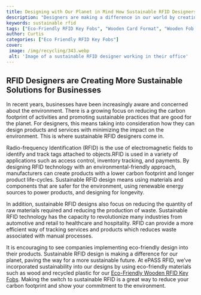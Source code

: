 ```yaml
---
title: Designing with Our Planet in Mind How Sustainable RFID Designers are Making a Difference
description: "Designers are making a difference in our world by creating sustainable RFID designs that reduce their environmental impact Learn more about how these progressive thinkers are shaping the future with their eco-friendly designs"
keywords: sustainable rfid
tags: ["Eco-Friendly RFID Key Fobs", "Wooden Card Format", "Wooden Fob Format", "Customizable Designs", "RFID Customization", "RFID Key Fob Bulk Orders", "RFID Key Fob Durability", "RFID Key Fob Applications", "RFID Key Fob Integration", "RFID Key Fob Support"]
author: Curtis
categories: ["Eco Friendly RFID Key Fobs"]
cover: 
 image: /img/recycling/343.webp
 alt: 'Image of a sustainable RFID designer working in their office'
---
```

## RFID Designers are Creating More Sustainable Solutions for Businesses 

In recent years, businesses have been increasingly aware and concerned about the environment. There is a growing focus on reducing the carbon footprint of activities and promoting sustainable practices that are good for the planet. For designers, this means taking into consideration how they can design products and services with minimizing the impact on the environment. This is where sustainable RFID designers come in. 

Radio-frequency Identification (RFID) is the use of electromagnetic fields to identify and track tags attached to objects.RFID is used in a variety of applications such as access control, inventory tracking, and payments. By designing RFID technology with an environmental-friendly approach, manufacturers can create products with a lower carbon footprint and longer product life-cycles. Sustainable RFID design means using materials and components that are safer for the environment, using renewable energy sources to power products, and designing for longevity.

In addition, sustainable RFID designs also focus on reducing the quantity of raw materials required and reducing the production of waste. Sustainable RFID technology has the capacity to revolutionize many industries from automotive and retail to healthcare and hospitality. RFID can provide a more efficient way of tracking services and products which reduces waste associated with manual processes. 

It is encouraging to see companies implementing eco-friendly design into their products. Sustainable RFID design is making a difference for our planet, paving the way for a more sustainable future. At ePASS RFID, we’ve incorporated sustainability into our designs by using eco-friendly materials such as wood and recycled plastic for our [Eco-Friendly Wooden RFID Key Fobs](/eco-friendly-rfid-key-fobs). Making the switch to sustainable RFID is a great way to reduce your carbon footprint and show your commitment to the environment.
